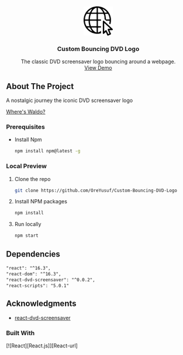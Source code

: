 <!-- PROJECT LOGO -->
<br />
<div align="center">
  <img src="https://raw.githubusercontent.com/OreYusuf/Custom-Bouncing-DVD-Logo/main/images/Inter-Are.png" alt="Logo" width="80" height="80">

  <h3 align="center">Custom Bouncing DVD Logo</h3>

  <p align="center">
    The classic DVD screensaver logo bouncing around a webpage.
    <br />
    <a href="https://react-dvd-screensaver.vercel.app/">View Demo</a>
  </p>
</div>



<!-- ABOUT THE PROJECT -->
## About The Project
A nostalgic journey the iconic DVD screensaver logo

<a href="https://youtu.be/QOtuX0jL85Y?si=g_9teevaBvP3F0gR">Where's Waldo?</a>
</div>


### Prerequisites

* Install Npm
  ```sh
  npm install npm@latest -g
  ```

### Local Preview

1. Clone the repo
   ```sh
   git clone https://github.com/OreYusuf/Custom-Bouncing-DVD-Logo
   ```
2. Install NPM packages
   ```sh
   npm install
   ```
3. Run locally
     ```sh
    npm start
   ```



<!-- ROADMAP -->
## Dependencies
```
"react": "^16.3",
"react-dom": "^16.3",
"react-dvd-screensaver": "^0.0.2",
"react-scripts": "5.0.1"
```


<!-- ACKNOWLEDGMENTS -->
## Acknowledgments

* [react-dvd-screensaver](https://github.com/samuelweckstrom/react-dvd-screensaver)


### Built With

[![React][React.js]][React-url]